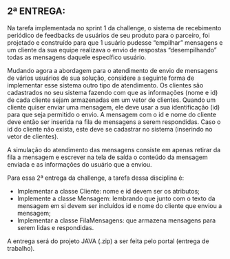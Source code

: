 ## 2ª ENTREGA:

Na tarefa implementada no sprint 1 da challenge, o sistema de recebimento periódico de feedbacks de usuários de seu produto para o parceiro, foi projetado e construído para que 1 usuário pudesse “empilhar” mensagens e um cliente da sua equipe realizava o envio de respostas “desempilhando” todas as mensagens daquele específico usuário.

Mudando agora a abordagem para o atendimento de envio de mensagens de vários usuários de sua solução, considere a seguinte forma de implementar esse sistema outro
tipo de atendimento. Os clientes são cadastrados no seu sistema fazendo com que as informações (nome e id) de cada cliente sejam armazenadas em um vetor de clientes.
Quando um cliente quiser enviar uma mensagem, ele deve usar a sua identificação (id) para que seja permitido o envio. A mensagem com o id e nome do cliente deve então ser inserida na fila de mensagens a serem respondidas. Caso o id do cliente não exista, este deve se cadastrar no sistema (inserindo no vetor de clientes).

A simulação do atendimento das mensagens consiste em apenas retirar da fila a mensagem e escrever na tela de saída o conteúdo da mensagem enviada e as informações do usuário que a enviou.

Para essa 2ª entrega da challenge, a tarefa dessa disciplina é:

- Implementar a classe Cliente: nome e id devem ser os atributos;
- Implemente a classe Mensagem: lembrando que junto com o texto da mensagem em si devem ser incluídos id e nome do cliente que enviou a mensagem; 
- Implementar a classe FilaMensagens: que armazena mensagens para serem lidas e respondidas. 

A entrega será do projeto JAVA (.zip) a ser feita pelo portal (entrega de trabalho).
